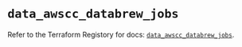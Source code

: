 # `data_awscc_databrew_jobs`

Refer to the Terraform Registory for docs: [`data_awscc_databrew_jobs`](https://registry.terraform.io/providers/hashicorp/awscc/0.70.0/docs/data-sources/databrew_jobs).
